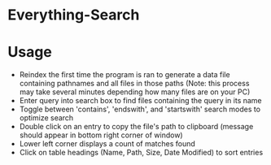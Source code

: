 # Everything-Search
 
# Usage
- Reindex the first time the program is ran to generate a data file containing pathnames and all files in those paths (Note: this process may take several minutes depending how many files are on your PC)
- Enter query into search box to find files containing the query in its name
- Toggle between 'contains', 'endswith', and 'startswith' search modes to optimize search
- Double click on an entry to copy the file's path to clipboard (message should appear in bottom right corner of window)
- Lower left corner displays a count of matches found
- Click on table headings (Name, Path, Size, Date Modified) to sort entries
